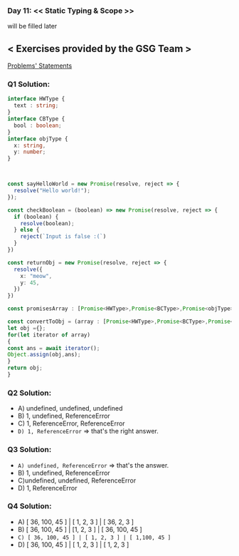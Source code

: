 ### Day 11: << Static Typing & Scope >> 
will be filled later
## < Exercises provided by the GSG Team >

[Problems' Statements](https://github.com/orjwan-alrajaby/gsg-expressjs-backend-training-2023/blob/main/learning-sprint-1/week3-day2-tasks/tasks.md)

### Q1 Solution:
```ts
interface HWType {
  text : string;
}
interface CBType {
  bool : boolean;
}
interface objType {
  x: string,
  y: number;
}



const sayHelloWorld = new Promise(resolve, reject => {
  resolve("Hello world!");
});

const checkBoolean = (boolean) => new Promise(resolve, reject => {
  if (boolean) {
    resolve(boolean);
  } else {
    reject(`Input is false :(`)
  }
})

const returnObj = new Promise(resolve, reject => {
  resolve({
    x: "meow",
    y: 45,
  })
})

const promisesArray : [Promise<HWType>,Promise<BCType>,Promise<objType>] = [sayHeloWorld, checkBoolean, returnObj];

const convertToObj = (array : [Promise<HWType>,Promise<BCType>,Promise<objType>]) => {
let obj ={};
for(let iterator of array)
{
const ans = await iterator();
Object.assign(obj,ans);
}
return obj;
}

```

### Q2 Solution:

- A) undefined, undefined, undefined
- B) 1, undefined, ReferenceError
- C) 1, ReferenceError, ReferenceError
- `D) 1, ReferenceError` => that's the right answer.

### Q3 Solution:

- `A) undefined, ReferenceError` => that's the answer.
- B) 1, undefined, ReferenceError
- C)undefined, undefined, ReferenceError
- D) 1, ReferenceError

### Q4 Solution:
- A) [ 36, 100, 45 ] | [ 1, 2, 3 ] | [ 36, 2, 3 ]
- B) [ 36, 100, 45 ] | [1, 2, 3 ] | [ 36, 100, 45 ]
- `C) [ 36, 100, 45 ] | [ 1, 2, 3 ] | [ 1,100, 45 ]`
- D) [ 36, 100, 45 ] | [ 1, 2, 3 ] | [ 1, 2, 3 ]
